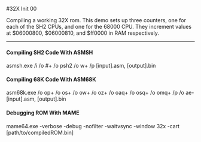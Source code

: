 #32X Init 00

Compiling a working 32X rom. This demo sets up three counters, one for each of the SH2 CPUs, and one for the 68000 CPU. They increment values at $06000800, $06000810, and $ff0000 in RAM respectively.

----

#### Compiling SH2 Code With ASMSH ####
asmsh.exe  /i /o #+ /o psh2 /o w+ /p [input].asm, [output].bin

#### Compiling 68K Code With ASM68K ####
asm68k.exe /o op+ /o os+ /o ow+ /o oz+ /o oaq+ /o osq+ /o omq+ /p /o ae- [input].asm, [output].bin

#### Debugging ROM With MAME ####
mame64.exe -verbose -debug -nofilter -waitvsync -window 32x -cart [path/to/compiledROM.bin]
